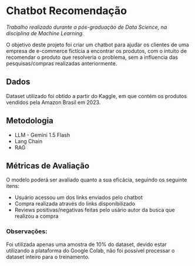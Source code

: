 <h1>Chatbot Recomendação</h1>
<p><i>Trabalho realizado durante a pós-graduação de Data Science, na disciplina de Machine Learning.</i></p>
<p>O objetivo deste projeto foi criar um chatbot para ajudar os clientes de uma empresa de e-commerce fictícia a encontrar os produtos, com o intuito de recomendar o produto que resolveria o problema, sem a influencia das pesquisas/compras realizadas anteriormente.</p>

<h2>Dados</h2>
<p>Dataset utilizado foi obtido a partir do Kaggle, em que contém os produtos vendidos pela Amazon Brasil em 2023.</p>

<h2>Metodologia</h2>
<ul>
  <li>LLM - Gemini 1.5 Flash</li>
  <li>Lang Chain</li>
  <li>RAG</li>  
</ul>
<h2>Métricas de Avaliação</h2>
<p>O modelo poderá ser avaliado quanto a sua eficácia, seguindo os seguinte itens:</p>
<ul>
  <li> Usuário acessou um dos links enviados pelo chatbot</li>
  <li>Compra realizada através do links disponibilizado</li>
  <li>Reviews positivas/negativas feitas pelo usário autor da busca que realizou a compra</li>
</ul>
<h3>Observações:</h3>
<p>Foi utilizada apenas uma amostra de 10% do dataset, devido estar utilizando a plataforma do Google Colab, não foi possível processar o dataset inteiro para o treinamento.</p>
